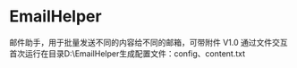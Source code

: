 # EmailHelper
邮件助手，用于批量发送不同的内容给不同的邮箱，可带附件
V1.0
通过文件交互
首次运行在目录D:\EmailHelper生成配置文件：config、content.txt
